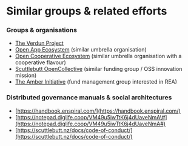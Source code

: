 # Similar groups & related efforts

### Groups & organisations

* [The Verdun Project](http://www.sensorica.co/home/what-we-do/projects/non-technical-projects/verdun-project)
* [Open App Ecosystem](https://www.loomio.org/g/exAKrBUp/open-app-ecosystem) \(similar umbrella organisation\)
* [Open Cooperative Ecosystem](https://opencoopecosystem.net/) \(similar umbrella organisation with a cooperative flavour\)
* [Scuttlebutt OpenCollective](https://frontend.opencollective.com/secure-scuttlebutt-consortium) \(similar funding group / OSS innovation mission\)
* [The Amber Initiative](https://www.amberinitiative.com/) \(fund management group interested in REA\)

### Distributed governance manuals & social architectures

* [https://handbook.enspiral.com/](https://handbook.enspiral.com/)
* [https://notepad.diglife.coop/VM49u5iwTtK6j4dUaveNmA\#](https://notepad.diglife.coop/VM49u5iwTtK6j4dUaveNmA#)
* [https://scuttlebutt.nz/docs/code-of-conduct/](https://scuttlebutt.nz/docs/code-of-conduct/)

